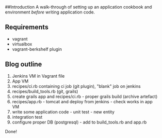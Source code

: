 ##Introduction
A walk-through of setting up an application cookbook and environment *before* writing application code.

## Requirements
* vagrant
* virtualbox
* vagrant-berkshelf plugin

## Blog outline
1. Jenkins VM in Vagrant file
2. App VM
3. recipes/ci.rb containing ci job (git plugin), "blank" job on jenkins
4. recipes/build_tools.rb (git, grails)
5. create grails app and recipes/ci.rb - proper grails build (archive artefact) 
6. recipes/app.rb - tomcat and deploy from jenkins - check works in app VM
7. write some application code - unit test - new entity
8. integration test
9. configure proper DB (postgresql) - add to build_tools.rb and app.rb

Done!
